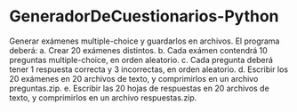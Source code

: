 # GeneradorDeCuestionarios-Python

Generar exámenes multiple-choice y guardarlos en archivos.
El programa deberá:
a. Crear 20 exámenes distintos.
b. Cada exámen contendrá 10 preguntas multiple-choice, en orden aleatorio.
c. Cada pregunta deberá tener 1 respuesta correcta y 3 incorrectas, en orden aleatorio.
d. Escribir los 20 exámenes en 20 archivos de texto, y comprimirlos en un archivo preguntas.zip.
e. Escribir las 20 hojas de respuestas en 20 archivos de texto, y comprimirlos en un archivo respuestas.zip.

